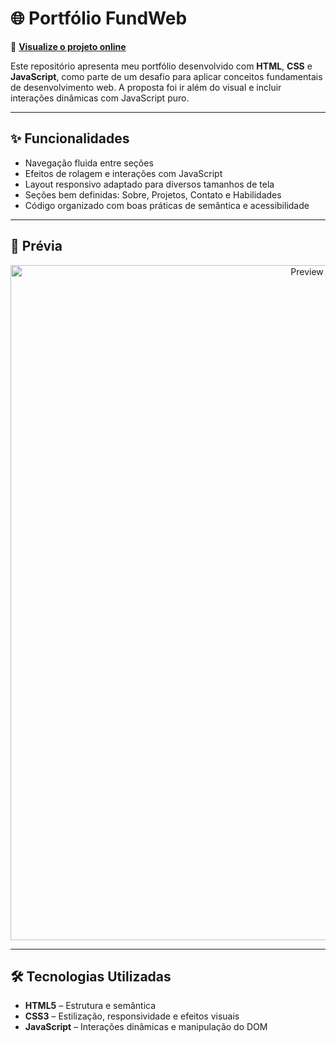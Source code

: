 # 🌐 Portfólio FundWeb

🔗 **[Visualize o projeto online](https://tasselii.github.io/portfolio_fundweb)**

Este repositório apresenta meu portfólio desenvolvido com **HTML**, **CSS** e **JavaScript**, como parte de um desafio para aplicar conceitos fundamentais de desenvolvimento web. A proposta foi ir além do visual e incluir interações dinâmicas com JavaScript puro.

---

## ✨ Funcionalidades

- Navegação fluida entre seções  
- Efeitos de rolagem e interações com JavaScript  
- Layout responsivo adaptado para diversos tamanhos de tela  
- Seções bem definidas: Sobre, Projetos, Contato e Habilidades  
- Código organizado com boas práticas de semântica e acessibilidade

---

## 📸 Prévia

<div align="center">
  <img src="https://github.com/user-attachments/assets/6b9fac73-dd63-4c69-bee6-0e919c2e2073" alt="Preview do Portfólio FundWeb" width="1080" />
</div>


---

## 🛠️ Tecnologias Utilizadas

- **HTML5** – Estrutura e semântica  
- **CSS3** – Estilização, responsividade e efeitos visuais  
- **JavaScript** – Interações dinâmicas e manipulação do DOM
